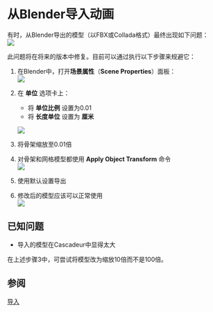 # 从Blender导入动画

有时，从Blender导出的模型（以FBX或Collada格式）最终出现如下问题：  
![](https://cascadeur.com/images/category/2020/05/28/e0f06f4483d5c23b292250a80a2d099b.jpg)

此问题将在将来的版本中修复。目前可以通过执行以下步骤来规避它：

1. 在Blender中，打开**场景属性**（**Scene Properties**）面板：  
![](https://cascadeur.com/images/category/2020/05/28/08d9e36f4cfa80d3e79e152a1484c6f7.png)

2. 在 **单位** 选项卡上：
    * 将 **单位比例** 设置为0.01
    * 将 **长度单位** 设置为 **厘米**
    
    ![](https://cascadeur.com/images/category/2020/05/28/9abd350b58033e15658990f2ccdad490.png)

3. 将骨架缩放至0.01倍

4. 对骨架和网格模型都使用 **Apply Object Transform** 命令  
![](https://cascadeur.com/images/category/2020/05/28/1f7b8b077e8582e5b6cd05b6e117ab03.png)

5. 使用默认设置导出

6. 修改后的模型应该可以正常使用  
![](https://cascadeur.com/images/category/2020/05/28/2f250f9f9c874a2e492767c6de8c300c.jpg)

## 已知问题

- 导入的模型在Cascadeur中显得太大

在上述步骤3中，可尝试将模型改为缩放10倍而不是100倍。

## 参阅

[导入](import_fbxdae.md)